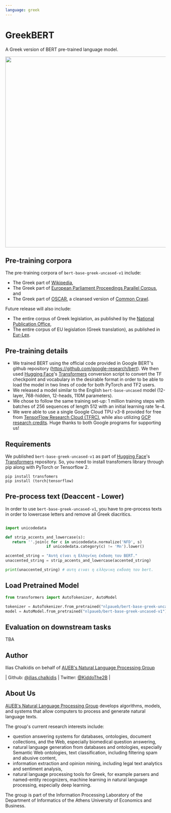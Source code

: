 ```yaml
---
language: greek
---
```


# GreekBERT

A Greek version of BERT pre-trained language model.

<img src="https://github.com/nlpaueb/GreekBERT/raw/master/greek-bert-logo.png" width="600"/> 


## Pre-training corpora

The pre-training corpora of `bert-base-greek-uncased-v1` include:

* The Greek part of [Wikipedia](https://el.wikipedia.org/wiki/Βικιπαίδεια:Αντίγραφα_της_βάσης_δεδομένων),
* The Greek part of [European Parliament Proceedings Parallel Corpus](https://www.statmt.org/europarl/), and
* The Greek part of [OSCAR](https://traces1.inria.fr/oscar/), a cleansed version of [Common Crawl](https://commoncrawl.org).

Future release will also include:

* The entire corpus of Greek legislation, as published by the [National Publication Office](http://www.et.gr),  
* The entire corpus of EU legislation (Greek translation), as published in [Eur-Lex](https://eur-lex.europa.eu/homepage.html?locale=en).

## Pre-training details

* We trained BERT using the official code provided in Google BERT's github repository (https://github.com/google-research/bert). We then used [Hugging Face](https://huggingface.co)'s [Transformers](https://github.com/huggingface/transformers) conversion script to convert the TF checkpoint and vocabulary in the desirable format in order to be able to load the model in two lines of code for both PyTorch and TF2 users.
* We released a model similar to the English `bert-base-uncased` model (12-layer, 768-hidden, 12-heads, 110M parameters).
* We chose to follow the same training set-up: 1 million training steps with batches of 256 sequences of length 512 with an initial learning rate 1e-4.
* We were able to use a single Google Cloud TPU v3-8 provided for free from [TensorFlow Research Cloud (TFRC)](https://www.tensorflow.org/tfrc), while also utilizing [GCP research credits](https://edu.google.com/programs/credits/research). Huge thanks to both Google programs for supporting us!


## Requirements

We published `bert-base-greek-uncased-v1` as part of [Hugging Face](https://huggingface.co)'s [Transformers](https://github.com/huggingface/transformers) repository. So, you need to install transfomers library through pip along with PyTorch or Tensorflow 2.

```
pip install transfomers
pip install (torch|tensorflow)
```

## Pre-process text (Deaccent - Lower)

In order to use `bert-base-greek-uncased-v1`, you have to pre-process texts in order to lowercase letters and remove all Greek diacritics.

```python

import unicodedata

def strip_accents_and_lowercase(s):
   return ''.join(c for c in unicodedata.normalize('NFD', s)
                  if unicodedata.category(c) != 'Mn').lower()

accented_string = "Αυτή είναι η Ελληνίκη έκδοση του BERT."
unaccented_string = strip_accents_and_lowercase(accented_string)

print(unaccented_string) # αυτη ειναι η ελληνικη εκδοση του bert.

```

## Load Pretrained Model 

```python
from transformers import AutoTokenizer, AutoModel

tokenizer = AutoTokenizer.from_pretrained("nlpaueb/bert-base-greek-uncased-v1")
model = AutoModel.from_pretrained("nlpaueb/bert-base-greek-uncased-v1")
```

## Evaluation on downstream tasks

TBA

## Author

Ilias Chalkidis on behalf of [AUEB's Natural Language Processing Group](http://nlp.cs.aueb.gr)

| Github: [@ilias.chalkidis](https://github.com/seolhokim) | Twitter: [@KiddoThe2B](https://twitter.com/KiddoThe2B) |

## About Us

[AUEB's Natural Language Processing Group](http://nlp.cs.aueb.gr) develops algorithms, models, and systems that allow computers to process and generate natural language texts.

The group's current research interests include:
* question answering systems for databases, ontologies, document collections, and the Web, especially biomedical question answering,
* natural language generation from databases and ontologies, especially Semantic Web ontologies,
text classification, including filtering spam and abusive content,
* information extraction and opinion mining, including legal text analytics and sentiment analysis,
* natural language processing tools for Greek, for example parsers and named-entity recognizers,
machine learning in natural language processing, especially deep learning.

The group is part of the Information Processing Laboratory of the Department of Informatics of the Athens University of Economics and Business.
